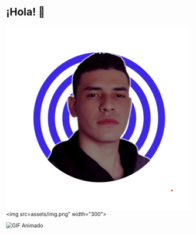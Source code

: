 # ¡Hola! 👋
![Descripción de la imagen](assets/img.png)
<img src=assets/img.png" width="300">

![GIF Animado](https://miespecialistaencasa.com/recursos/gif1.gif)
<!--
**marlondeve/marlondeve** is a ✨ _special_ ✨ repository because its `README.md` (this file) appears on your GitHub profile.

Here are some ideas to get you started:

- 🔭 I’m currently working on ...
- 🌱 I’m currently learning ...
- 👯 I’m looking to collaborate on ...
- 🤔 I’m looking for help with ...
- 💬 Ask me about ...
- 📫 How to reach me: ...
- 😄 Pronouns: ...
- ⚡ Fun fact: ...
-->
